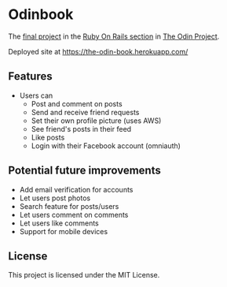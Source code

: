 # Odinbook

The [final project](https://www.theodinproject.com/courses/ruby-on-rails/lessons/final-project) in the [Ruby On Rails section](https://www.theodinproject.com/courses/ruby-on-rails) in [The Odin Project](https://www.theodinproject.com/).

Deployed site at https://the-odin-book.herokuapp.com/

## Features
- Users can
  - Post and comment on posts
  - Send and receive friend requests
  - Set their own profile picture (uses AWS)
  - See friend's posts in their feed
  - Like posts
  - Login with their Facebook account (omniauth)

[comment]: <> (Add screenshots for features)

## Potential future improvements
- Add email verification for accounts
- Let users post photos
- Search feature for posts/users
- Let users comment on comments
- Let users like comments
- Support for mobile devices

## License
This project is licensed under the MIT License.
